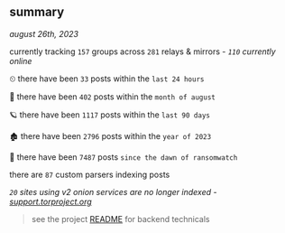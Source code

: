 
## summary
_august 26th, 2023_

currently tracking `157` groups across `281` relays & mirrors - _`110` currently online_

⏲ there have been `33` posts within the `last 24 hours`

🦈 there have been `402` posts within the `month of august`

🪐 there have been `1117` posts within the `last 90 days`

🏚 there have been `2796` posts within the `year of 2023`

🦕 there have been `7487` posts `since the dawn of ransomwatch`

there are `87` custom parsers indexing posts

_`20` sites using v2 onion services are no longer indexed - [support.torproject.org](https://support.torproject.org/onionservices/v2-deprecation/)_

> see the project [README](https://github.com/joshhighet/ransomwatch#ransomwatch--) for backend technicals
